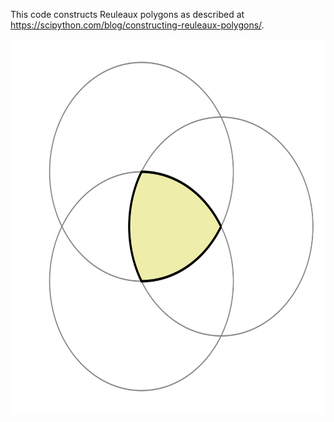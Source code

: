 This code constructs Reuleaux polygons as described at https://scipython.com/blog/constructing-reuleaux-polygons/.

<p align="center">
<img width="600" height="600" src="reuleaux-3.svg" alt="A Reuleaux triangle">
</p>
